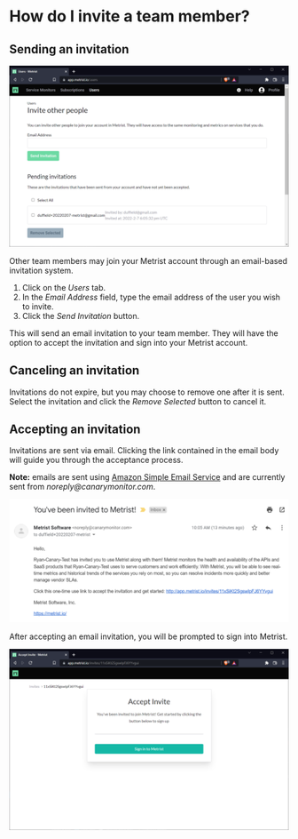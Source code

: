 # How do I invite a team member?

## Sending an invitation

![Invites Screen](https://raw.githubusercontent.com/Metrist-Software/product-docs/main/images/0001-invites.png)

Other team members may join your Metrist account through an email-based invitation system.

1. Click on the _Users_ tab.
2. In the _Email Address_ field, type the email address of the user you wish to invite.
3. Click the _Send Invitation_ button.

This will send an email invitation to your team member. They will have the option to accept the invitation and sign into your Metrist account.

## Canceling an invitation

Invitations do not expire, but you may choose to remove one after it is sent. Select the invitation and click the _Remove Selected_ button to cancel it.

## Accepting an invitation

Invitations are sent via email. Clicking the link contained in the email body will guide you through the acceptance process.

**Note:** emails are sent using [Amazon Simple Email Service](https://aws.amazon.com/ses/) and are currently sent from _noreply@canarymonitor.com_.

![Invitation Email](https://raw.githubusercontent.com/Metrist-Software/product-docs/main/images/0002-invites.png)

After accepting an email invitation, you will be prompted to sign into Metrist.

![Post-Acceptance](https://raw.githubusercontent.com/Metrist-Software/product-docs/main/images/0003-invites.png)
